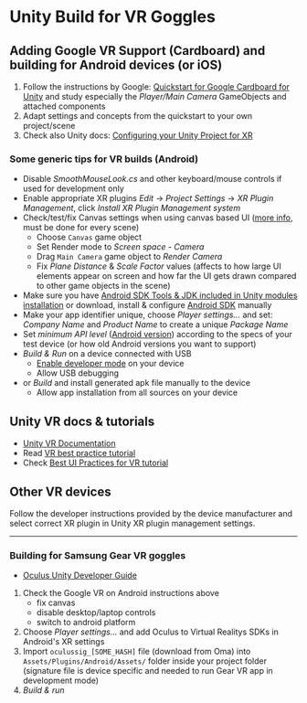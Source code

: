 # Unity Build for VR Goggles

## Adding Google VR Support (Cardboard) and building for Android devices (or iOS)

1. Follow the instructions by Google: [Quickstart for Google Cardboard for Unity](https://developers.google.com/cardboard/develop/unity/quickstart) and study especially the _Player/Main Camera_ GameObjects and attached components
1. Adapt settings and concepts from the quickstart to your own project/scene
1. Check also Unity docs: [Configuring your Unity Project for XR](https://docs.unity3d.com/Manual/configuring-project-for-xr.html)

### Some generic tips for VR builds (Android)

- Disable _SmoothMouseLook.cs_ and other keyboard/mouse controls if used for development only
- Enable appropriate XR plugins  _Edit_ -> _Project Settings_ -> _XR Plugin Management_, click _Install XR Plugin Management system_
- Check/test/fix Canvas settings when using canvas based UI ([more info](https://unity3d.com/learn/tutorials/topics/virtual-reality/user-interfaces-vr), must be done for every scene)
  - Choose `Canvas` game object
  - Set Render mode to _Screen space - Camera_
  - Drag `Main Camera` game object to _Render Camera_
  - Fix _Plane Distance_ & _Scale Factor_ values (affects to how large UI elements appear on screen and how far the UI gets drawn compared to other game objects in the scene)
- Make sure you have [Android SDK Tools & JDK included in Unity modules installation](../assets/unity-android-sdk-install.png) or download, install & configure [Android SDK](https://developer.android.com/studio#downloads) manually
- Make your app identifier unique, choose _Player settings..._ and set: _Company Name_ and _Product Name_ to create a unique _Package Name_
- Set _minimum API level_ ([Android version](https://en.wikipedia.org/wiki/Android_version_history)) according to the specs of your test device (or how old Android versions you want to support)
- _Build & Run_ on a device connected with USB
  - [Enable developer mode](https://developer.android.com/studio/debug/dev-options) on your device
  - Allow USB debugging
- or _Build_ and install generated apk file manually to the device
  - Allow app installation from all sources on your device

## Unity VR docs & tutorials

- [Unity VR Documentation](https://docs.unity3d.com/Manual/VROverview.html)
- Read [VR best practice tutorial](https://learn.unity.com/tutorial/vr-best-practice)
- Check [Best UI Practices for VR tutorial](https://learn.unity.com/tutorial/unit-6-best-ui-practices-for-vr)

## Other VR devices

Follow the developer instructions provided by the device manufacturer and select correct XR plugin in Unity XR plugin management settings.

---

### Building for Samsung Gear VR goggles

- [Oculus Unity Developer Guide](https://developer.oculus.com/documentation/unity/latest/concepts/book-unity-dg/)

1. Check the Google VR on Android instructions above
    - fix canvas
    - disable desktop/laptop controls
    - switch to android platform
2. Choose _Player settings..._ and add Oculus to Virtual Realitys SDKs in Android's XR settings
3. Import `oculussig_[SOME_HASH]` file (download from Oma) into `Assets/Plugins/Android/Assets/` folder inside your project folder (signature file is device specific and needed to run Gear VR app in development mode)
4. _Build & run_
